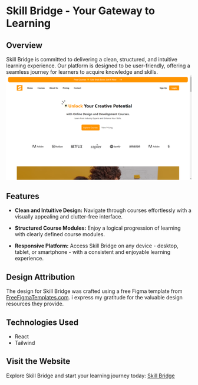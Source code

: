 # Skill Bridge - Your Gateway to Learning



## Overview

Skill Bridge is committed to delivering a clean, structured, and intuitive learning experience. Our platform is designed to be user-friendly, offering a seamless journey for learners to acquire knowledge and skills.
[![SkillBridge](main.png)](https://skilbridge.netlify.app/)
## Features

- **Clean and Intuitive Design:** Navigate through courses effortlessly with a visually appealing and clutter-free interface.
  
- **Structured Course Modules:** Enjoy a logical progression of learning with clearly defined course modules.

- **Responsive Platform:** Access Skill Bridge on any device - desktop, tablet, or smartphone - with a consistent and enjoyable learning experience.

## Design Attribution

The design for Skill Bridge was crafted using a free Figma template from [FreeFigmaTemplates.com](https://freefigmatemplates.com). i express my gratitude for the valuable design resources they provide.

## Technologies Used

- React
- Tailwind

## Visit the Website

Explore Skill Bridge and start your learning journey today: [Skill Bridge](#)
